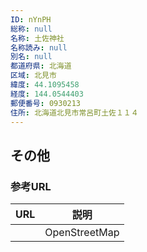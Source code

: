 ```yaml
---
ID: nYnPH
総称: null
名称: 土佐神社
名称読み: null
別名: null
都道府県: 北海道
区域: 北見市
緯度: 44.1095458
経度: 144.0544403
郵便番号: 0930213
住所: 北海道北見市常呂町土佐１１４
---
```


## その他

### 参考URL

| URL | 説明          |
| --- | ------------- |
|     | OpenStreetMap |
